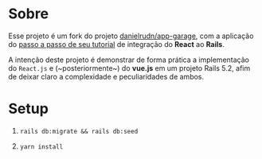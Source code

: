 # Sobre
Esse projeto é um fork do projeto [danielrudn/app-garage](https://github.com/danielrudn/app-garage), com a aplicação do [passo a passo de seu tutorial](https://cognitiveclass.ai/blog/react-on-rails-tutorial-integrating-react-and-ruby-on-rails#prerequisites) de integração do **React** ao **Rails**.

A intenção deste projeto é demonstrar de forma prática a implementação do `React.js` e (~posteriormente~) do **vue.js** em um projeto Rails 5.2, afim de deixar claro a complexidade e peculiaridades de ambos.

# Setup
1. `rails db:migrate && rails db:seed`

2. `yarn install`
